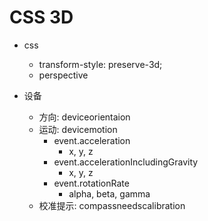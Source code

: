 # CSS 3D

- css
  - transform-style: preserve-3d;
  - perspective

- 设备
  - 方向: deviceorientaion
  - 运动: devicemotion
    - event.acceleration
      - x, y, z
    - event.accelerationIncludingGravity
      - x, y, z
    - event.rotationRate
      - alpha, beta, gamma
  - 校准提示: compassneedscalibration
